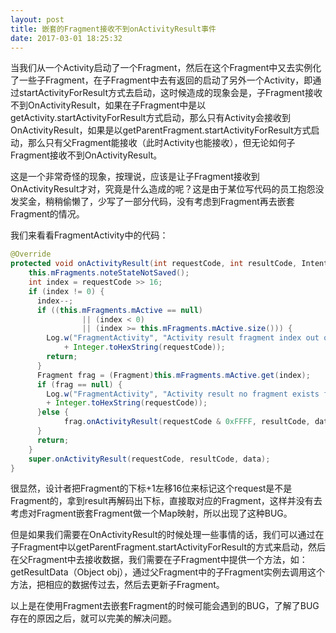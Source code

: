 ```yaml
---
layout: post
title: 嵌套的Fragment接收不到onActivityResult事件
date: 2017-03-01 18:25:32
---
```

当我们从一个Activity启动了一个Fragment，然后在这个Fragment中又去实例化了一些子Fragment，在子Fragment中去有返回的启动了另外一个Activity，即通过startActivityForResult方式去启动，这时候造成的现象会是，子Fragment接收不到OnActivityResult，如果在子Fragment中是以getActivity.startActivityForResult方式启动，那么只有Activity会接收到OnActivityResult，如果是以getParentFragment.startActivityForResult方式启动，那么只有父Fragment能接收（此时Activity也能接收），但无论如何子Fragment接收不到OnActivityResult。

这是一个非常奇怪的现象，按理说，应该是让子Fragment接收到OnActivityResult才对，究竟是什么造成的呢？这是由于某位写代码的员工抱怨没发奖金，稍稍偷懒了，少写了一部分代码，没有考虑到Fragment再去嵌套Fragment的情况。

我们来看看FragmentActivity中的代码：
```java
@Override
protected void onActivityResult(int requestCode, int resultCode, Intent data){
    this.mFragments.noteStateNotSaved();
    int index = requestCode >> 16;
    if (index != 0) {
      index--;
      if ((this.mFragments.mActive == null) 
                || (index < 0) 
                || (index >= this.mFragments.mActive.size())) {
        Log.w("FragmentActivity", "Activity result fragment index out of range: 0x" 
            + Integer.toHexString(requestCode));
        return;
      }
      Fragment frag = (Fragment)this.mFragments.mActive.get(index);
      if (frag == null) {
        Log.w("FragmentActivity", "Activity result no fragment exists for index: 0x" 
        + Integer.toHexString(requestCode));
      }else {
            frag.onActivityResult(requestCode & 0xFFFF, resultCode, data);
      }
      return;
    }
    super.onActivityResult(requestCode, resultCode, data);
}
```
很显然，设计者把Fragment的下标+1左移16位来标记这个request是不是Fragment的，拿到result再解码出下标，直接取对应的Fragment，这样并没有去考虑对Fragment嵌套Fragment做一个Map映射，所以出现了这种BUG。

但是如果我们需要在OnActivityResult的时候处理一些事情的话，我们可以通过在子Fragment中以getParentFragment.startActivityForResult的方式来启动，然后在父Fragment中去接收数据，我们需要在子Fragment中提供一个方法，如：getResultData（Object obj），通过父Fragment中的子Fragment实例去调用这个方法，把相应的数据传过去，然后去更新子Fragment。

以上是在使用Fragment去嵌套Fragment的时候可能会遇到的BUG，了解了BUG存在的原因之后，就可以完美的解决问题。